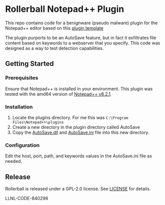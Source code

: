 # Rollerball Notepad++ Plugin

This repo contains code for a benignware (pseudo malware) plugin for the Notepad++ editor based on this [plugin template](https://github.com/npp-plugins/plugintemplate)

The plugin purports to be an AutoSave feature, but in fact it exfiltrates file content based on keywords to a webserver that you specify.  This code was designed as a way to test detection capabilities.

## Getting Started

### Prerequisites

Ensure that Notepad++ is installed in your environment.  This plugin was tested with the amd64 version of [Notepad++ v8.2.1](https://github.com/notepad-plus-plus/notepad-plus-plus/releases/download/v8.2.1/npp.8.2.1.Installer.x64.exe).

### Installation

1. Locate the plugins directory.  For me this was `C:\Program Files\Notepad++\plugins`
2. Create a new directory in the plugin directory called AutoSave
3. Copy the [AutoSave.dll](bin/AutoSave.dll) and [AutoSave.ini](bin/AutoSave.ini) file into this new directory.

### Configuration

Edit the host, port, path, and keywords values in the AutoSave.ini file as needed.


## Release

Rollerball is released under a GPL-2.0 license. See [LICENSE](LICENSE) for details.

LLNL-CODE-840298
